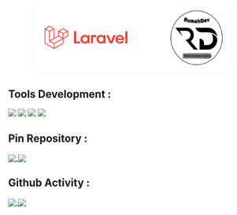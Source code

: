 <p align="center"><a href="https://laravel.com" target="_blank"><img src="https://raw.githubusercontent.com/IDrumahdev/art/main/laravel-logolockup-cmyk-red.png" width="400" alt="Laravel Logo"></a></p>

## Tools Development :
<p>
    <img src="https://img.shields.io/badge/OS-UbuntuOS-blue?&logo=ubuntu" />
    <img src="https://img.shields.io/badge/Code-PHP-blue?&logo=php" />
    <img src="https://img.shields.io/badge/Text%20Editor-Visual%20Studio%20Code-blue?&logo=visual%20studio%20code&logoColor=blue" />
    <img src="https://gpvc.arturio.dev/IDrumahdev" />
</p>

## Pin Repository :
<a href="https://github.com/IDrumahdev/Starter-Kit-Laravel-9">
  <img align="center" src="https://github-readme-stats.vercel.app/api/pin/?username=IDrumahdev&repo=Starter-Kit-Laravel-9" />
</a>

<a href="https://github.com/IDrumahdev/Handler-Sanctum">
  <img align="center" src="https://github-readme-stats.vercel.app/api/pin/?username=IDrumahdev&repo=Handler-Sanctum" />
</a>

## Github Activity :
<a href="https://github.com/IDrumahdev">
  <img align="center" src="https://github-readme-stats.vercel.app/api?username=IDrumahdev&count_private=true&show_icons=true&theme=chartreuse-dark" />
</a>

<a href="https://github.com/IDrumahdev">
  <img align="center" src="https://github-readme-stats.vercel.app/api/top-langs/?username=IDrumahdev&layout=compact&theme=chartreuse-dark&langs_count=8" />
</a>
